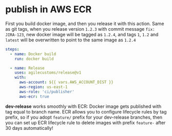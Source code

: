 # publish in AWS ECR

First you build docker image, and then you release it with this action.
Same as git tags, when you release version `1.2.3` with commit message `fix: JIRA-123`,
new docker image will be tagged as `1.2.4`, and tags `1`, `1.2` and `latest` will be overwritten to point to the same image as `1.2.4`
```yaml
steps:
  - name: Docker build
    run: docker build

  - name: Release
    uses: agilecustoms/release@v1
    with:
      aws-account: ${{ vars.AWS_ACCOUNT_DIST }}
      aws-region: us-east-1
      aws-role: 'ci/publisher'
      aws-ecr: true
```

**dev-release** works smoothly with ECR: Docker image gets published with tag equal to branch name.
ECR allows you to configure lifecycle rules by tag prefix, so if you adopt `feature/` prefix for your dev-release branches,
then you can set up ECR lifecycle rule to delete images with prefix `feature-` after 30 days automatically!
